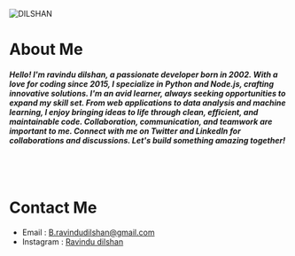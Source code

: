 ![DILSHAN](https://cardivo.vercel.app/api?name=HI%20!%20I%20AM%20,%20Ravindu%20%20%20%20Dilshan%20%20%F0%9F%91%8B&description=WELCOME%20TO%20MY%20GITHUB%20REPOSITORY&image=https://github.com/ravindudil5han.png&backgroundColor=%23ecf0f1&pattern=fallingTriangles&colorPattern=%23eaeaea&GitHub=ravindudil5han)


# About Me

##### Hello! I'm ravindu dilshan, a passionate developer born in 2002. With a love for coding since 2015, I specialize in Python and Node.js, crafting innovative solutions. I'm an avid learner, always seeking opportunities to expand my skill set. From web applications to data analysis and machine learning, I enjoy bringing ideas to life through clean, efficient, and maintainable code. Collaboration, communication, and teamwork are important to me. Connect with me on Twitter and LinkedIn for collaborations and discussions. Let's build something amazing together!

<br>
<br>

# Contact Me
- Email : B.ravindudilshan@gmail.com
- Instagram : [Ravindu dilshan](https://www.instagram.com/ravindu__dilshan__2002)

